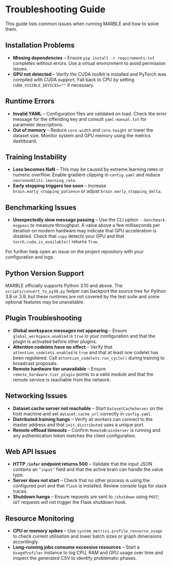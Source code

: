 # Troubleshooting Guide

This guide lists common issues when running MARBLE and how to solve them.

## Installation Problems
* **Missing dependencies** – Ensure `pip install -r requirements.txt` completes without errors. Use a virtual environment to avoid permission issues.
* **GPU not detected** – Verify the CUDA toolkit is installed and PyTorch was compiled with CUDA support. Fall back to CPU by setting `CUDA_VISIBLE_DEVICES=""` if necessary.

## Runtime Errors
* **Invalid YAML** – Configuration files are validated on load. Check the error message for the offending key and consult `yaml-manual.txt` for parameter descriptions.
* **Out of memory** – Reduce `core.width` and `core.height` or lower the dataset size. Monitor system and GPU memory using the metrics dashboard.

## Training Instability
* **Loss becomes NaN** – This may be caused by extreme learning rates or numeric overflow. Enable gradient clipping in `config.yaml` and reduce `neuronenblitz.learning_rate`.
* **Early stopping triggers too soon** – Increase `brain.early_stopping_patience` or adjust `brain.early_stopping_delta`.

## Benchmarking Issues
* **Unexpectedly slow message passing** – Use the CLI option `--benchmark-msgpass` to measure throughput.
  A value above a few milliseconds per iteration on modern hardware may indicate
  that GPU acceleration is disabled. Check that `cupy` detects your GPU and that
  `torch.cuda.is_available()` returns `True`.

For further help open an issue on the project repository with your configuration and logs.

## Python Version Support
MARBLE officially supports Python 3.10 and above. The `scripts/convert_to_py38.py`
helper can backport the source tree for Python 3.8 or 3.9, but these runtimes are
not covered by the test suite and some optional features may be unavailable.

## Plugin Troubleshooting
* **Global workspace messages not appearing** – Ensure `global_workspace.enabled` is `true` in your configuration and that the plugin is activated before other plugins.
* **Attention codelets have no effect** – Verify that `attention_codelets.enabled` is `true` and that at least one codelet has been registered. Call `attention_codelets.run_cycle()` during training to broadcast proposals.
* **Remote hardware tier unavailable** – Ensure `remote_hardware.tier_plugin` points to a valid module and that the remote service is reachable from the network.

## Networking Issues
* **Dataset cache server not reachable** – Start `DatasetCacheServer` on the host machine and set `dataset.cache_url` correctly in `config.yaml`.
* **Distributed training hangs** – Verify all workers can connect to the master address and that `init_distributed` uses a unique port.
* **Remote offload timeouts** – Confirm `RemoteBrainServer` is running and any authentication token matches the client configuration.

## Web API Issues
* **HTTP `/infer` endpoint returns 500** – Validate that the input JSON contains an `"input"` field and that the active brain can handle the value type.
* **Server does not start** – Check that no other process is using the configured port and that `flask` is installed. Review console logs for stack traces.
* **Shutdown hangs** – Ensure requests are sent to `/shutdown` using `POST`; `GET` requests will not trigger the Flask shutdown hook.

## Resource Monitoring
* **CPU or memory spikes** – Use `system_metrics.profile_resource_usage` to check current utilisation and lower batch sizes or graph dimensions accordingly.
* **Long‑running jobs consume excessive resources** – Start a `UsageProfiler` instance to log CPU, RAM and GPU usage over time and inspect the generated CSV to identify problematic phases.
